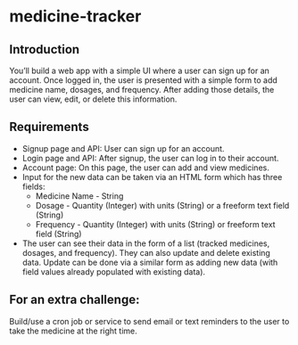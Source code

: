 # medicine-tracker

## Introduction
You’ll build a web app with a simple UI where a user can sign up for an account. Once logged in, the user is presented with a simple form to add medicine name, dosages, and frequency. After adding those details, the user can view, edit, or delete this information.

## Requirements
- Signup page and API: User can sign up for an account.
- Login page and API: After signup, the user can log in to their account.
- Account page: On this page, the user can add and view medicines.
- Input for the new data can be taken via an HTML form which has three fields:
  - Medicine Name - String
  - Dosage - Quantity (Integer) with units (String) or a freeform text field (String)
  - Frequency - Quantity (Integer) with units (String) or freeform text field (String)
- The user can see their data in the form of a list (tracked medicines, dosages, and frequency). They can also update and delete existing data. Update can be done via a similar form as adding new data (with field values already populated with existing data).


## For an extra challenge:
Build/use a cron job or service to send email or text reminders to the user to take the medicine at the right time.
